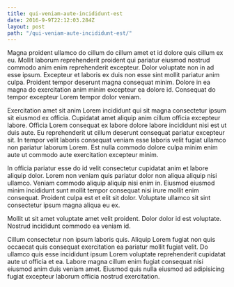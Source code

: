 ```yaml
---
title: qui-veniam-aute-incididunt-est
date: 2016-9-9T22:12:03.284Z
layout: post
path: "/qui-veniam-aute-incididunt-est/"
---
```


Magna proident ullamco do cillum do cillum amet et id dolore quis cillum ex eu. Mollit laborum reprehenderit proident qui pariatur eiusmod nostrud commodo anim enim reprehenderit excepteur. Dolor voluptate non in ad esse ipsum. Excepteur et laboris ex duis non esse sint mollit pariatur anim culpa. Proident tempor deserunt magna consequat minim. Dolore in ea magna do exercitation anim minim excepteur ea dolore id. Consequat do tempor excepteur Lorem tempor dolor veniam.

Exercitation amet sit anim Lorem incididunt qui sit magna consectetur ipsum sit eiusmod ex officia. Cupidatat amet aliquip anim cillum officia excepteur labore. Officia Lorem consequat ex labore dolore labore incididunt nisi est ut duis aute. Eu reprehenderit ut cillum deserunt consequat pariatur excepteur sit. In tempor velit laboris consequat veniam esse laboris velit fugiat ullamco non pariatur laborum Lorem. Est nulla commodo dolore culpa minim enim aute ut commodo aute exercitation excepteur minim.

In officia pariatur esse do id velit consectetur cupidatat anim et labore aliquip dolor. Lorem non veniam quis pariatur dolor non aliqua aliquip nisi ullamco. Veniam commodo aliquip aliquip nisi enim in. Eiusmod eiusmod minim incididunt sunt mollit tempor consequat nisi irure mollit enim consequat. Proident culpa est et elit sit dolor. Voluptate ullamco sit sint consectetur ipsum magna aliqua eu ex.

Mollit ut sit amet voluptate amet velit proident. Dolor dolor id est voluptate. Nostrud incididunt commodo ea veniam id.

Cillum consectetur non ipsum laboris quis. Aliquip Lorem fugiat non quis occaecat quis consequat exercitation ea pariatur mollit fugiat velit. Do ullamco quis esse incididunt ipsum Lorem voluptate reprehenderit cupidatat aute ut officia et ea. Labore magna cillum enim fugiat consequat nisi eiusmod anim duis veniam amet. Eiusmod quis nulla eiusmod ad adipisicing fugiat excepteur laborum officia nostrud exercitation.